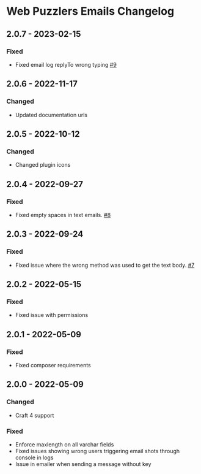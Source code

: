 # Web Puzzlers Emails Changelog

## 2.0.7 - 2023-02-15

### Fixed

- Fixed email log replyTo wrong typing [#9](https://github.com/ryssbowh/craft-emails/issues/9)

## 2.0.6 - 2022-11-17

### Changed

- Updated documentation urls

## 2.0.5 - 2022-10-12

### Changed

- Changed plugin icons

## 2.0.4 - 2022-09-27

### Fixed

- Fixed empty spaces in text emails. [#8](https://github.com/ryssbowh/craft-emails/issues/8)

## 2.0.3 - 2022-09-24

### Fixed

- Fixed issue where the wrong method was used to get the text body. [#7](https://github.com/ryssbowh/craft-emails/issues/7)

## 2.0.2 - 2022-05-15

### Fixed

- Fixed issue with permissions

## 2.0.1 - 2022-05-09

### Fixed

- Fixed composer requirements

## 2.0.0 - 2022-05-09

### Changed

- Craft 4 support

### Fixed

- Enforce maxlength on all varchar fields
- Fixed issues showing wrong users triggering email shots through console in logs
- Issue in emailer when sending a message without key